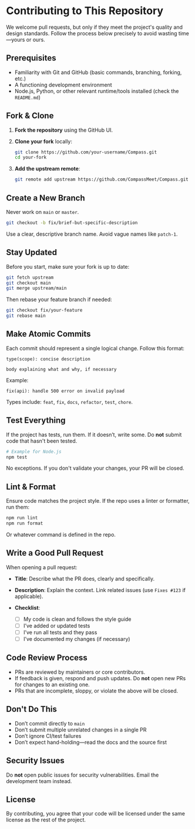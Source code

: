 # Contributing to This Repository

We welcome pull requests, but only if they meet the project's quality and design standards. Follow the process below precisely to avoid wasting time—yours or ours.

## Prerequisites

- Familiarity with Git and GitHub (basic commands, branching, forking, etc.)
- A functioning development environment
- Node.js, Python, or other relevant runtime/tools installed (check the `README.md`)

## Fork & Clone

1. **Fork the repository** using the GitHub UI.
2. **Clone your fork** locally:
   ```bash
   git clone https://github.com/your-username/Compass.git
   cd your-fork

3. **Add the upstream remote**:

   ```bash
   git remote add upstream https://github.com/CompassMeet/Compass.git
   ```

## Create a New Branch

Never work on `main` or `master`.

```bash
git checkout -b fix/brief-but-specific-description
```

Use a clear, descriptive branch name. Avoid vague names like `patch-1`.

## Stay Updated

Before you start, make sure your fork is up to date:

```bash
git fetch upstream
git checkout main
git merge upstream/main
```

Then rebase your feature branch if needed:

```bash
git checkout fix/your-feature
git rebase main
```

## Make Atomic Commits

Each commit should represent a single logical change. Follow this format:

```text
type(scope): concise description

body explaining what and why, if necessary
```

Example:

```text
fix(api): handle 500 error on invalid payload
```

Types include: `feat`, `fix`, `docs`, `refactor`, `test`, `chore`.

## Test Everything

If the project has tests, run them. If it doesn’t, write some. Do **not** submit code that hasn't been tested.

```bash
# Example for Node.js
npm test
```

No exceptions. If you don't validate your changes, your PR will be closed.

## Lint & Format

Ensure code matches the project style. If the repo uses a linter or formatter, run them:

```bash
npm run lint
npm run format
```

Or whatever command is defined in the repo.

## Write a Good Pull Request

When opening a pull request:

* **Title**: Describe what the PR does, clearly and specifically.
* **Description**: Explain the context. Link related issues (use `Fixes #123` if applicable).
* **Checklist**:

  * [ ] My code is clean and follows the style guide
  * [ ] I’ve added or updated tests
  * [ ] I’ve run all tests and they pass
  * [ ] I’ve documented my changes (if necessary)

## Code Review Process

* PRs are reviewed by maintainers or core contributors.
* If feedback is given, respond and push updates. Do **not** open new PRs for changes to an existing one.
* PRs that are incomplete, sloppy, or violate the above will be closed.

## Don't Do This

* Don’t commit directly to `main`
* Don’t submit multiple unrelated changes in a single PR
* Don’t ignore CI/test failures
* Don’t expect hand-holding—read the docs and the source first

## Security Issues

Do **not** open public issues for security vulnerabilities. Email the development team instead.

## License

By contributing, you agree that your code will be licensed under the same license as the rest of the project.

